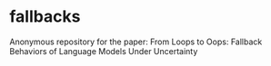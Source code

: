 # fallbacks
Anonymous repository for the paper: From Loops to Oops: Fallback Behaviors of Language Models Under Uncertainty

